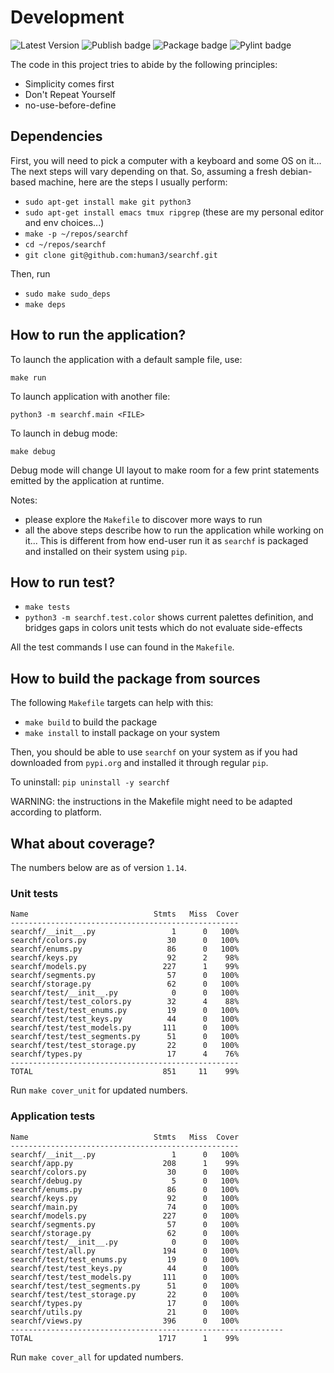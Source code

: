 # Development

![Latest Version](https://img.shields.io/pypi/v/searchf)
![Publish badge](https://github.com/human3/searchf/actions/workflows/python-publish.yml/badge.svg)
![Package badge](https://github.com/human3/searchf/actions/workflows/python-package.yml/badge.svg)
![Pylint badge](https://github.com/human3/searchf/actions/workflows/pylint.yml/badge.svg)

The code in this project tries to abide by the following principles:

- Simplicity comes first
- Don't Repeat Yourself
- no-use-before-define

## Dependencies

First, you will need to pick a computer with a keyboard and some OS on it... The next steps will vary depending on that. So, assuming a fresh debian-based machine, here are the steps I usually perform:
- `sudo apt-get install make git python3`
- `sudo apt-get install emacs tmux ripgrep` (these are my personal editor and env choices...)
- `make -p ~/repos/searchf`
- `cd ~/repos/searchf`
- `git clone git@github.com:human3/searchf.git`

Then, run
- `sudo make sudo_deps`
- `make deps`

## How to run the application?

To launch the application with a default sample file, use:

`make run`

To launch application with another file:

`python3 -m searchf.main <FILE>`

To launch in debug mode:

`make debug`

Debug mode will change UI layout to make room for a few print statements emitted by the application at runtime.

Notes:
- please explore the `Makefile` to discover more ways to run
- all the above steps describe how to run the application while working on it... This is different from how end-user run it as `searchf` is packaged and installed on their system using `pip`.

## How to run test?

- `make tests`
- `python3 -m searchf.test.color` shows current palettes definition, and bridges gaps in colors unit tests which do not evaluate side-effects

All the test commands I use can found in the `Makefile`.

## How to build the package from sources

The following `Makefile` targets can help with this:
- `make build` to build the package
- `make install` to install package on your system

Then, you should be able to use `searchf` on your system as if you had downloaded from `pypi.org` and installed it through regular `pip`.

To uninstall: `pip uninstall -y searchf`

WARNING: the instructions in the Makefile might need to be adapted according to platform.

## What about coverage?

The numbers below are as of version `1.14`.

### Unit tests

```
Name                            Stmts   Miss  Cover
---------------------------------------------------
searchf/__init__.py                 1      0   100%
searchf/colors.py                  30      0   100%
searchf/enums.py                   86      0   100%
searchf/keys.py                    92      2    98%
searchf/models.py                 227      1    99%
searchf/segments.py                57      0   100%
searchf/storage.py                 62      0   100%
searchf/test/__init__.py            0      0   100%
searchf/test/test_colors.py        32      4    88%
searchf/test/test_enums.py         19      0   100%
searchf/test/test_keys.py          44      0   100%
searchf/test/test_models.py       111      0   100%
searchf/test/test_segments.py      51      0   100%
searchf/test/test_storage.py       22      0   100%
searchf/types.py                   17      4    76%
---------------------------------------------------
TOTAL                             851     11    99%
```

Run `make cover_unit` for updated numbers.

### Application tests

```
Name                            Stmts   Miss  Cover
---------------------------------------------------
searchf/__init__.py                 1      0   100%
searchf/app.py                    208      1    99%
searchf/colors.py                  30      0   100%
searchf/debug.py                    5      0   100%
searchf/enums.py                   86      0   100%
searchf/keys.py                    92      0   100%
searchf/main.py                    74      0   100%
searchf/models.py                 227      0   100%
searchf/segments.py                57      0   100%
searchf/storage.py                 62      0   100%
searchf/test/__init__.py            0      0   100%
searchf/test/all.py               194      0   100%
searchf/test/test_enums.py         19      0   100%
searchf/test/test_keys.py          44      0   100%
searchf/test/test_models.py       111      0   100%
searchf/test/test_segments.py      51      0   100%
searchf/test/test_storage.py       22      0   100%
searchf/types.py                   17      0   100%
searchf/utils.py                   21      0   100%
searchf/views.py                  396      0   100%
-------------------------------------------------------------
TOTAL                            1717      1    99%
```

Run `make cover_all` for updated numbers.
